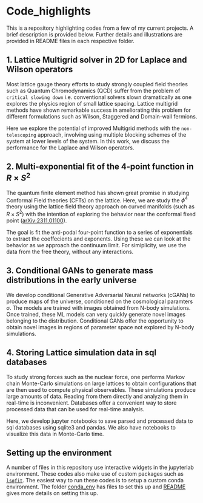 # Code_highlights
This is a repository highlighting codes from a few of my current projects. A brief description is provided below. Further details and illustrations are provided in README files in each respective folder.


## 1. Lattice Multigrid solver in 2D for Laplace and Wilson operators
Most lattice gauge theory efforts to study strongly coupled field theories such as Quantum Chromodynamics (QCD) suffer from the problem of `critical slowing down` i.e. conventional solvers slown dramatically as one explores the physics region of small lattice spacing. Lattice multigrid methods have shown remarkable success in ameliorating this problem for different formulations such as Wilson, Staggered and Domain-wall fermions. 

Here we explore the potential of improved Multigrid methods with the `non-telescoping` approach, involving using multiple blocking schemes of the system at lower levels of the system. In this work, we discuss the performance for the Laplace and Wilson operators.

## 2. Multi-exponential fit of the 4-point function in $R  \times S^2$ 
The quantum finite element method has shown great promise in studying Conformal Field theories (CFTs) on the lattice. Here, we are study the $\phi^4$ theory using the lattice field theory approach on curved manifolds (such as $R \times S^2$) with the intention of exploring the behavior near the conformal fixed point ([arXiv:2311.01100](https://arxiv.org/abs/2311.01100)).

The goal is fit the anti-podal four-point function to a series of exponentials to extract the coeffecients and exponents.
Using these we can look at the behavior as we approach the continuum limit.
For simiplicity, we use the data from the free theory, without any interactions.

## 3. Conditional GANs to generate mass distributions in the early universe
We develop conditional Generative Adversarial Neural networks (cGANs) to produce maps of the universe, conditioned on the cosmological paramters $\sigma$.
The models are trained with images obtained from N-body simulations. Once trained, these ML models can very quickly generate novel images belonging to the distribution. Conditional GANs offer the opportunity to obtain novel images in regions of parameter space not explored by N-body simulations.

## 4. Storing Lattice simulation data in sql databases
To study strong forces such as the nuclear force, one performs Markov chain Monte-Carlo simulations on large lattices to obtain configurations that are then used to compute physical observables. These simulations produce large amounts of data. Reading from them directly and analyzing them in real-time is inconvenient. Databases offer a convenient way to store processed data that can be used for real-time analysis.

Here, we develop jupyter notebooks to save parsed and processed data to sql databases using sqlite3 and pandas. We also have notebooks to visualize this data in Monte-Carlo time.

## Setting up the environment
A number of files in this repository use interactive widgets in the jupyterlab environment. These codes also make use of custom packages such as [`lsqfit`](https://pypi.org/project/lsqfit/). The easiest way to run these codes is to setup a custom conda environment. The folder [conda_env](https://github.com/vmos1/Code_highlights/tree/main/conda_env) has files to set this up and [README](https://github.com/vmos1/Code_highlights/tree/main/conda_env/README.md) gives more details on setting this up.
